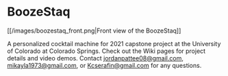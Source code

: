 # BoozeStaq
[[/images/boozestaq_front.png|Front view of the BoozeStaq]]

A personalized cocktail machine for 2021 capstone project at the University of Colorado at Colorado Springs.
Check out the Wiki pages for project details and video demos. Contact jordanpattee08@gmail.com, mikayla1973@gmail.com, or Kcserafin@gmail.com for any questions.


